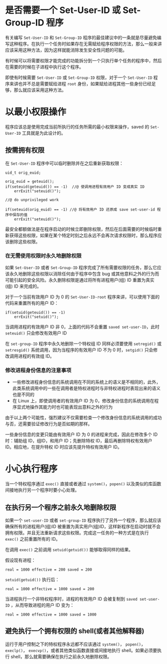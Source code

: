 # 是否需要一个 Set-User-ID 或 Set-Group-ID 程序

有关编写 `Set-User-ID` 和 `Set-Group-ID` 程序的最佳建议中的一条就是尽量避免编写这种程序。在执行一个任务时如果存在无需赋给程序权限的方法，那么一般来讲应该采用这种方法，因为这样就能消除发生安全性问题的可能。

有时候可以将需要权限才能完成的功能拆分到一个只执行单个任务的程序中，然后在需要的时候在子进程中执行这个程序。

即使有时候需要 `Set-User-ID` 或 `Set-Group-ID`  权限，对于一个 `Set-User-ID` 程序来讲也并不总是需要赋给进程 `root` 身份，如果赋给进程其他一些身份已经足够，那么就应该采用这种方法。

# 以最小权限操作

程序应该总是使用完成当前所执行的任务所需的最小权限来操作，saved 的 `Set-User-ID` 工具就是为此设计的。

## 按需拥有权限

在 `Set-User-ID` 程序中可以临时删除并在之后重新获取权限：

```
uid_t orig_euid;

orig_euid = geteuid();
if(seteuid(geteuid()) == -1)  //@ 使调用进程有效用户 ID 变成真实 ID
	errExit("seteuid()");

//@ do unprivileged work

if(seteuid(orig_euid) == -1) //@ 将有效用户 ID 还原成 save set-user-id 程序中保存的值
	errExit("seteuid()");
```

最安全都额做法是在程序启动的时候立即删除权限，然后在后面需要的时候临时重新获得这些权限，如果在某个特定时刻之后永远不会再次请求权限时，那么程序应该删除这些权限。

### 在无需使用权限时永久地删除权限

如果 `Set-User-ID` 或者 `Set-Group-ID` 程序完成了所有需要权限的任务，那么它应该永久地删除这些权限以消除任何由于程序中包含 bug 或其他意料之外的行为而可能引起的安全风险。永久删除权限是通过将所有进程用户(组) ID 重置为真实(组) ID 来完成的。

对于一个当前有效用户 ID 为 0 的 `Set-User-ID-root` 程序来讲，可以使用下面的代码来重置所有的用户 ID：

```
if(setuid(geteuid()) == -1)
	errExit("setuid()");
```

当调用进程的有效用户 ID 非 0，上面的代码不会重置 `saved set-user-ID`，此时 `seteuid()` 只会修改有效用户 ID

在 `set-group-ID` 程序中永久地删除一个特权组 ID 同样必须要使用 `setregid()` 或 `setresgid()` 系统调用，因为当程序的有效用户 ID 不为 0 时，`setgid()` 只会修改调用进程的有效组 ID。

### 修改进程身份信息的注意事项

- 一些修改进程身份信息的系统调用在不同的系统上的语义是不相同的，此外，此类系统调用中的一些在调用者是特权进程时与非特权进程时表现出来的语义也是不同的
- 在 Linux 上，即使调用者的有效用户 ID 为 0，修改身份信息的系统调用在程序显式地操作其能力时也可能表现出意料之外的行为

由于以上两个可能性，强烈建议不仅需要检查一个修改身份信息的系统调用的成功与否，还需要验证修改行为是否如期的那样。

一些身份信息的变更只能由有效用户 ID 为 0 的进程来完成，因此在修改多个 ID 时：辅助组 ID，组ID，和用户 ID；先删除特权 ID，最后再删除特权有效用户 ID。相应地，在提升特权 ID 时应该先提升特权有效用户 ID。

# 小心执行程序

当一个特权程序通过 `exec()` 直接或者通过 `system()`，`popen()` 以及类似的库函数间接地执行另一个程序时要小心处理。

## 在执行另一个程序之前永久地删除权限

如果一个 `set-user-ID` 或者 `set-group-ID` 程序执行了另外一个程序，那么就应该确保所有的进程用户(组)ID 被重置为真实用户(组)ID，这样新程序在启动时就不会拥有权限。并且无法重新请求这些权限。完成这一任务的一种方式是在执行 `exec()` 之前重置所有的 ID。

在调用 `exec()` 之前调用 `setuid(getuid())` 能够取得同样的结果。

假设现有进程：

```
real = 1000 effective = 200 saved = 200
```

`setuid(getuid())`  执行后：

```
real = 1000 effective = 1000 saved = 200
```

当进程执行一个非特权程序时，进程的有效用户 ID 会被复制到 `saved set-user-ID` ，从而导致进程的用户 ID 变为：

```
real = 1000 effective = 1000 saved = 1000
```

## 避免执行一个拥有权限的 shell(或者其他解释器)

运行于用户控制之下的特权程序永远都不应该通过 `system()`， `popen()`， `execlp()`， `execvp()`，或者其他类似函数直接或间接地执行 shell。如果必须要执行 shell，那么就需要确保在执行之前永久地删除权限。









